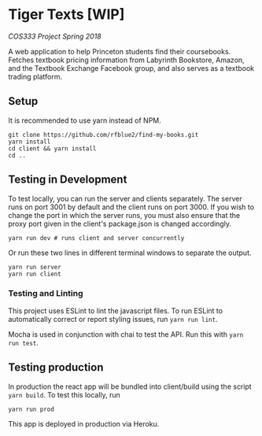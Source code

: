 # Tiger Texts [WIP]
_COS333 Project Spring 2018_

A web application to help Princeton students find their coursebooks.
Fetches textbook pricing information from Labyrinth Bookstore, Amazon, and the Textbook Exchange Facebook group,
and also serves as a textbook trading platform.

## Setup
It is recommended to use yarn instead of NPM.
```
git clone https://github.com/rfblue2/find-my-books.git
yarn install
cd client && yarn install
cd ..
```

## Testing in Development
To test locally, you can run the server and clients separately.  The server runs on port 3001 by default and the client
runs on port 3000.  If you wish to change the port in which the server runs, you must also ensure that the proxy port
given in the client's package.json is changed accordingly.
```
yarn run dev # runs client and server concurrently
```

Or run these two lines in different terminal windows to separate the output.
```
yarn run server
yarn run client
```

### Testing and Linting
This project uses ESLint to lint the javascript files.  To run ESLint to automatically correct or report styling issues, run `yarn run lint`.

Mocha is used in conjunction with chai to test the API.  Run this with `yarn run test`.

## Testing production
In production the react app will be bundled into client/build using the script `yarn build`.  To test this locally, run
```
yarn run prod
```

This app is deployed in production via Heroku.
